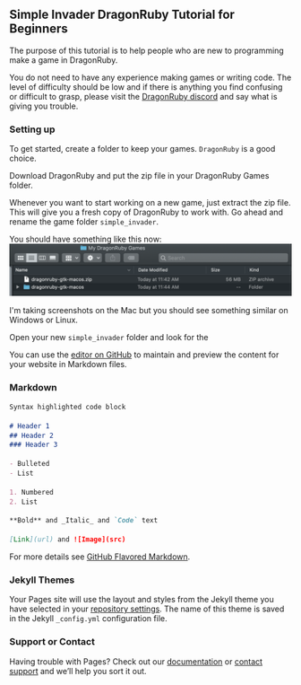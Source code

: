 ## Simple Invader DragonRuby Tutorial for Beginners

The purpose of this tutorial is to help people who are new to programming make a game in DragonRuby.

You do not need to have any experience making games or writing code. The level of difficulty should be low and if there is anything you find confusing or difficult to grasp, please visit the [DragonRuby discord](http://discord.dragonruby.com) and say what is giving you trouble.

### Setting up
To get started, create a folder to keep your games. `DragonRuby` is a good choice. 

Download DragonRuby and put the zip file in your DragonRuby Games folder. 

Whenever you want to start working on a new game, just extract the zip file. This will give you a fresh copy of DragonRuby to work with. Go ahead and rename the game folder `simple_invader`.

You should have something like this now:
![Image](https://github.com/oeloeloel/simple-invader/blob/main/docs/images/install.png)

I'm taking screenshots on the Mac but you should see something similar on Windows or Linux.

Open your new `simple_invader` folder and look for the









You can use the [editor on GitHub](https://github.com/oeloeloel/simple-invader/edit/main/docs/index.md) to maintain and preview the content for your website in Markdown files.

### Markdown



```markdown
Syntax highlighted code block

# Header 1
## Header 2
### Header 3

- Bulleted
- List

1. Numbered
2. List

**Bold** and _Italic_ and `Code` text

[Link](url) and ![Image](src)
```

For more details see [GitHub Flavored Markdown](https://guides.github.com/features/mastering-markdown/).

### Jekyll Themes

Your Pages site will use the layout and styles from the Jekyll theme you have selected in your [repository settings](https://github.com/oeloeloel/simple-invader/settings). The name of this theme is saved in the Jekyll `_config.yml` configuration file.

### Support or Contact

Having trouble with Pages? Check out our [documentation](https://docs.github.com/categories/github-pages-basics/) or [contact support](https://support.github.com/contact) and we’ll help you sort it out.
